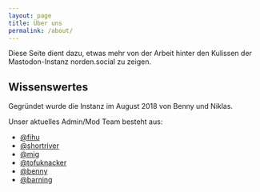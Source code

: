 ```yaml
---
layout: page
title: Über uns
permalink: /about/
---
```


Diese Seite dient dazu, etwas mehr von der Arbeit hinter den Kulissen der Mastodon-Instanz norden.social zu zeigen.

## Wissenswertes
Gegründet wurde die Instanz im August 2018 von Benny und Niklas.

Unser aktuelles Admin/Mod Team besteht aus:
- [@fihu](https://norden.social/@fihu)
- [@shortriver](https://norden.social/@shortriver)
- [@mig](https://norden.social/@mig)
- [@tofuknacker](https://norden.social/@tofuknacker)
- [@benny](https://norden.social/@benny)
- [@barning](https://norden.social/@barning)

